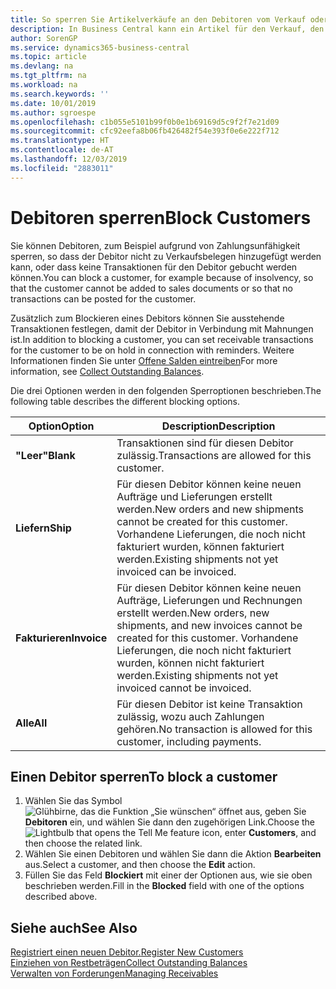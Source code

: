 ```yaml
---
title: So sperren Sie Artikelverkäufe an den Debitoren vom Verkauf oder Einkauf
description: In Business Central kann ein Artikel für den Verkauf, den Einkauf oder alle Zwecke gesperrt werden.
author: SorenGP
ms.service: dynamics365-business-central
ms.topic: article
ms.devlang: na
ms.tgt_pltfrm: na
ms.workload: na
ms.search.keywords: ''
ms.date: 10/01/2019
ms.author: sgroespe
ms.openlocfilehash: c1b055e5101b99f0b0e1b69169d5c9f2f7e21d09
ms.sourcegitcommit: cfc92eefa8b06fb426482f54e393f0e6e222f712
ms.translationtype: HT
ms.contentlocale: de-AT
ms.lasthandoff: 12/03/2019
ms.locfileid: "2883011"
---
```

# <a name="block-customers"></a><span data-ttu-id="5838f-103">Debitoren sperren</span><span class="sxs-lookup"><span data-stu-id="5838f-103">Block Customers</span></span>
<span data-ttu-id="5838f-104">Sie können Debitoren, zum Beispiel aufgrund von Zahlungsunfähigkeit sperren, so dass der Debitor nicht zu Verkaufsbelegen hinzugefügt werden kann, oder dass keine Transaktionen für den Debitor gebucht werden können.</span><span class="sxs-lookup"><span data-stu-id="5838f-104">You can block a customer, for example because of insolvency, so that the customer cannot be added to sales documents or so that no transactions can be posted for the customer.</span></span>

<span data-ttu-id="5838f-105">Zusätzlich zum Blockieren eines Debitors können Sie ausstehende Transaktionen festlegen, damit der Debitor in Verbindung mit Mahnungen ist.</span><span class="sxs-lookup"><span data-stu-id="5838f-105">In addition to blocking a customer, you can set receivable transactions for the customer to be on hold in connection with reminders.</span></span> <span data-ttu-id="5838f-106">Weitere Informationen finden Sie unter [Offene Salden eintreiben](receivables-collect-outstanding-balances.md)</span><span class="sxs-lookup"><span data-stu-id="5838f-106">For more information, see [Collect Outstanding Balances](receivables-collect-outstanding-balances.md).</span></span>   

<span data-ttu-id="5838f-107">Die drei Optionen werden in den folgenden Sperroptionen beschrieben.</span><span class="sxs-lookup"><span data-stu-id="5838f-107">The following table describes the different blocking options.</span></span>  

|<span data-ttu-id="5838f-108">Option</span><span class="sxs-lookup"><span data-stu-id="5838f-108">Option</span></span>|<span data-ttu-id="5838f-109">Description</span><span class="sxs-lookup"><span data-stu-id="5838f-109">Description</span></span>|  
|--------------------|------------|  
|<span data-ttu-id="5838f-110">**"Leer"**</span><span class="sxs-lookup"><span data-stu-id="5838f-110">**Blank**</span></span>|<span data-ttu-id="5838f-111">Transaktionen sind für diesen Debitor zulässig.</span><span class="sxs-lookup"><span data-stu-id="5838f-111">Transactions are allowed for this customer.</span></span>|
|<span data-ttu-id="5838f-112">**Liefern**</span><span class="sxs-lookup"><span data-stu-id="5838f-112">**Ship**</span></span>|<span data-ttu-id="5838f-113">Für diesen Debitor können keine neuen Aufträge und Lieferungen erstellt werden.</span><span class="sxs-lookup"><span data-stu-id="5838f-113">New orders and new shipments cannot be created for this customer.</span></span> <span data-ttu-id="5838f-114">Vorhandene Lieferungen, die noch nicht fakturiert wurden, können fakturiert werden.</span><span class="sxs-lookup"><span data-stu-id="5838f-114">Existing shipments not yet invoiced can be invoiced.</span></span>|  
|<span data-ttu-id="5838f-115">**Fakturieren**</span><span class="sxs-lookup"><span data-stu-id="5838f-115">**Invoice**</span></span>|<span data-ttu-id="5838f-116">Für diesen Debitor können keine neuen Aufträge, Lieferungen und Rechnungen erstellt werden.</span><span class="sxs-lookup"><span data-stu-id="5838f-116">New orders, new shipments, and new invoices cannot be created for this customer.</span></span> <span data-ttu-id="5838f-117">Vorhandene Lieferungen, die noch nicht fakturiert wurden, können nicht fakturiert werden.</span><span class="sxs-lookup"><span data-stu-id="5838f-117">Existing shipments not yet invoiced cannot be invoiced.</span></span>|  
|<span data-ttu-id="5838f-118">**Alle**</span><span class="sxs-lookup"><span data-stu-id="5838f-118">**All**</span></span>|<span data-ttu-id="5838f-119">Für diesen Debitor ist keine Transaktion zulässig, wozu auch Zahlungen gehören.</span><span class="sxs-lookup"><span data-stu-id="5838f-119">No transaction is allowed for this customer, including payments.</span></span>|  

## <a name="to-block-a-customer"></a><span data-ttu-id="5838f-120">Einen Debitor sperren</span><span class="sxs-lookup"><span data-stu-id="5838f-120">To block a customer</span></span>  
1. <span data-ttu-id="5838f-121">Wählen Sie das Symbol ![Glühbirne, das die Funktion „Sie wünschen“ öffnet](media/ui-search/search_small.png "Tell Me-Funktion") aus, geben Sie **Debitoren** ein, und wählen Sie dann den zugehörigen Link.</span><span class="sxs-lookup"><span data-stu-id="5838f-121">Choose the ![Lightbulb that opens the Tell Me feature](media/ui-search/search_small.png "Tell me what you want to do") icon, enter **Customers**, and then choose the related link.</span></span>
2. <span data-ttu-id="5838f-122">Wählen Sie einen Debitoren und wählen Sie dann die Aktion **Bearbeiten** aus.</span><span class="sxs-lookup"><span data-stu-id="5838f-122">Select a customer, and then choose the **Edit** action.</span></span>
3. <span data-ttu-id="5838f-123">Füllen Sie das Feld **Blockiert** mit einer der Optionen aus, wie sie oben beschrieben werden.</span><span class="sxs-lookup"><span data-stu-id="5838f-123">Fill in the **Blocked** field with one of the options described above.</span></span>

## <a name="see-also"></a><span data-ttu-id="5838f-124">Siehe auch</span><span class="sxs-lookup"><span data-stu-id="5838f-124">See Also</span></span>  
[<span data-ttu-id="5838f-125">Registriert einen neuen Debitor.</span><span class="sxs-lookup"><span data-stu-id="5838f-125">Register New Customers</span></span>](sales-how-register-new-customers.md)  
[<span data-ttu-id="5838f-126">Einziehen von Restbeträgen</span><span class="sxs-lookup"><span data-stu-id="5838f-126">Collect Outstanding Balances</span></span>](receivables-collect-outstanding-balances.md)  
[<span data-ttu-id="5838f-127">Verwalten von Forderungen</span><span class="sxs-lookup"><span data-stu-id="5838f-127">Managing Receivables</span></span>](receivables-manage-receivables.md)  
